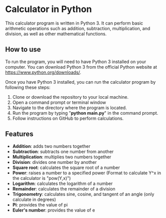 # Calculator in Python
This calculator program is written in Python 3. It can perform basic arithmetic operations such as addition, subtraction, multiplication, and division, as well as other mathematical functions.

## How to use
To run the program, you will need to have Python 3 installed on your computer. You can download Python 3 from the official Python website at https://www.python.org/downloads/.

Once you have Python 3 installed, you can run the calculator program by following these steps:
1. Clone or download the repository to your local machine.
2. Open a command prompt or terminal window
3. Navigate to the directory where the program is located.
4. Run the program by typing "**python main.py**" in the command prompt.
5. Follow instructions on GitHub to perform calculations.

## Features
* **Addition**: adds two numbers together
* **Subtraction**: subtracts one number from another
* **Multiplication**: multiplies two numbers together
* **Division**: divides one number by another
* **Square root**: calculates the square root of a number
* **Power**: raises a number to a specified power (Format to calculate Y^x in the calculator is "pow(Y,x)")
* **Logarithm**: calculates the logarithm of a number
* **Remainder**: calculates the remainder of a division
* **Trigonometry**: calculates sine, cosine, and tangent of an angle (only calculate in degrees)
* **Pi**: provides the value of pi
* **Euler's number**: provides the value of e
